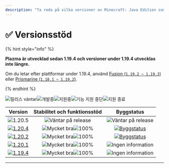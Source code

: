 ```yaml
---
description: "Ta reda på vilka versioner av Minecraft: Java Edition som stöds av Plazma."
---
```


# ✅ Versionsstöd

{% hint style="info" %}

**Plazma är utvecklad sedan 1.19.4 och versioner under 1.19.4 utvecklas inte längre.**

Om du letar efter plattformar under 1.19.4, använd [Fusion (`1.19.2 ~ 1.19.3`)](https://github.com/RuinedTechnologyUnify/Fusion) eller [Prismarine (`1.18.1 ~ 1.19.2`)](https://github.com/PrismarineTeam/Prismarine).

{% endhint %}

[wtr]: <https://badge.plazmamc.org/0/Väntar på släpp>
[ukn]: <https://badge.plazmamc.org/0/Ingen information>
[vgd]: <https://badge.plazmamc.org/1/Mycket bra>
[100]: https://badge.plazmamc.org/percent/100

![릴리스 väntar][wtr]![개발중](https://badge.plazmamc.org/1/개발중)![지원중](https://badge.plazmamc.org/2/지원중)![기능 지원 중단](https://badge.plazmamc.org/6/기능%20지원%20중단)![지원 종료](https://badge.plazmamc.org/4/지원%20종료)

|                                      Version                                      |  Stabilitet och funktionsstöd  |                                              Byggstatus                                             |
| :-------------------------------------------------------------------------------: | :----------------------------: | :-------------------------------------------------------------------------------------------------: |
|                   ![1.20.5](https://badge.plazmamc.org/0/1.20.5)                  |    ![Väntar på release][wtr]   |                                      ![Väntar på release][wtr]                                      |
| [![1.20.4](https://badge.plazmamc.org/2/1.20.4)](https://git.plazmamc.org/1.20.4) | ![Mycket bra][vgd]![100%][100] | [![Byggstatus](https://build.plazmamc.org/1.20.4)](https://build.plazmamc.org/1.20.4?redirect=true) |
| [![1.20.2](https://badge.plazmamc.org/6/1.20.2)](https://git.plazmamc.org/1.20.2) | ![Mycket bra][vgd]![100%][100] | [![Byggstatus](https://build.plazmamc.org/1.20.2)](https://build.plazmamc.org/1.20.2?redirect=true) |
| [![1.20.1](https://badge.plazmamc.org/4/1.20.1)](https://git.plazmamc.org/1.20.1) | ![Mycket bra][vgd]![100%][100] |                                      ![Ingen information][ukn]                                      |
| [![1.19.4](https://badge.plazmamc.org/4/1.19.4)](https://git.plazmamc.org/1.19.4) | ![Mycket bra][vgd]![100%][100] |                                      ![Ingen information][ukn]                                      |

***
